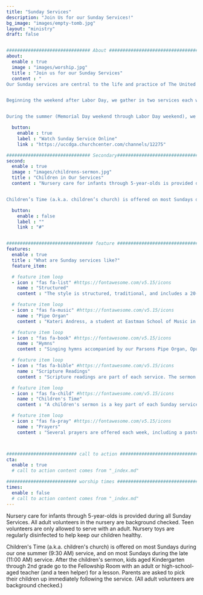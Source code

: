 ```yaml
---
title: "Sunday Services"
description: "Join Us for our Sunday Services!"
bg_image: "images/empty-tomb.jpg"
layout: "ministry"
draft: false


############################### About #####################################
about:
  enable : true
  image : "images/worship.jpg"
  title : "Join us for our Sunday Services"
  content : "
Our Sunday services are central to the life and practice of The United Church. 


Beginning the weekend after Labor Day, we gather in two services each week (8:45 AM and 11:00 AM). These two services continue through the weekend before Memorial Day.


During the summer (Memorial Day weekend through Labor Day weekend), we have one service, which begins at 9:30 AM."

  button:
    enable : true
    label : "Watch Sunday Service Online"
    link : "https://uccdga.churchcenter.com/channels/12275"

############################### Secondary###############################
second:
  enable : true
  image : "images/childrens-sermon.jpg"
  title : "Children in Our Services"
  content : "Nursery care for infants through 5-year-olds is provided during all Sunday Services. All adult volunteers in the nursery are background checked. Teen volunteers are only allowed to serve with an adult. We have a pager system for parents to utilize in case their child needs a diaper change. All nursery toys and furniture are cleaned/sanitized regularly.


Children’s Time (a.k.a. children’s church) is offered on most Sundays during the 11:00 AM service or during our one summer 9:30am service. After the children’s sermon, kids aged Kindergarten through 2nd grade go to to a classroom with two adult and/or teen volunteers for an age-appropriate lesson. All adult volunteers are background checked. Parents are asked to pick their children up immediately following the service. On Communion Sundays when Children’s Time is not offered, Worship bags are available for any children to use during the Worship service."

  button:
    enable : false
    label : ""
    link : "#"


################################ feature #################################
features:
  enable : true
  title : "What are Sunday services like?"
  feature_item:

  # feature item loop
  - icon : "fas fa-list" #https://fontawesome.com/v5.15/icons
    name : "Structured"
    content : "The style is structured, traditional, and includes a 20-minute sermon"

  # feature item loop
  - icon : "fas fa-music" #https://fontawesome.com/v5.15/icons
    name : "Pipe Organ"
    content : "Kateri Andress, a student at Eastman School of Music in Rochester, plays the organ each week."

  # feature item loop
  - icon : "fas fa-book" #https://fontawesome.com/v5.15/icons
    name : "Hymns"
    content : "Singing hymns accompanied by our Parsons Pipe Organ, Opus 4. The organ is also used for concerts throughout the year."

  # feature item loop
  - icon : "fas fa-bible" #https://fontawesome.com/v5.15/icons
    name : "Scripture Readings"
    content : "Scripture readings are part of each service. The sermon is Bible focused rather than topical."

  # feature item loop
  - icon : "fas fa-child" #https://fontawesome.com/v5.15/icons
    name : "Children's Time"
    content : "A children's sermon is a key part of each Sunday service. The children are invited to the front each week to join the pastor or another volunteer."

  # feature item loop
  - icon : "fas fa-pray" #https://fontawesome.com/v5.15/icons
    name : "Prayers"
    content : "Several prayers are offered each week, including a pastoral prayer. During the pastoral prayer, we pray for our world, our community, and our church family."



########################## call to action #################################
cta:
  enable : true
  # call to action content comes from "_index.md"

########################## worship times #################################
times:
  enable : false
  # call to action content comes from "_index.md"
---
```




Nursery care for infants through 5-year-olds is provided during all Sunday Services. All adult volunteers in the nursery are background checked. Teen volunteers are only allowed to serve with an adult. Nursery toys are regularly disinfected to help keep our children healthy.

Children's Time (a.k.a. children's church) is offered on most Sundays during our one summer (9:30 AM) service, and on most Sundays during the late (11:00 AM) service.  After the children's sermon, kids aged Kindergarten through 2nd grade go to the Fellowship Room with an adult or high-school-aged teacher (and a teen helper) for a lesson. Parents are asked to pick their children up immediately following the service. (All adult volunteers are background checked.)
